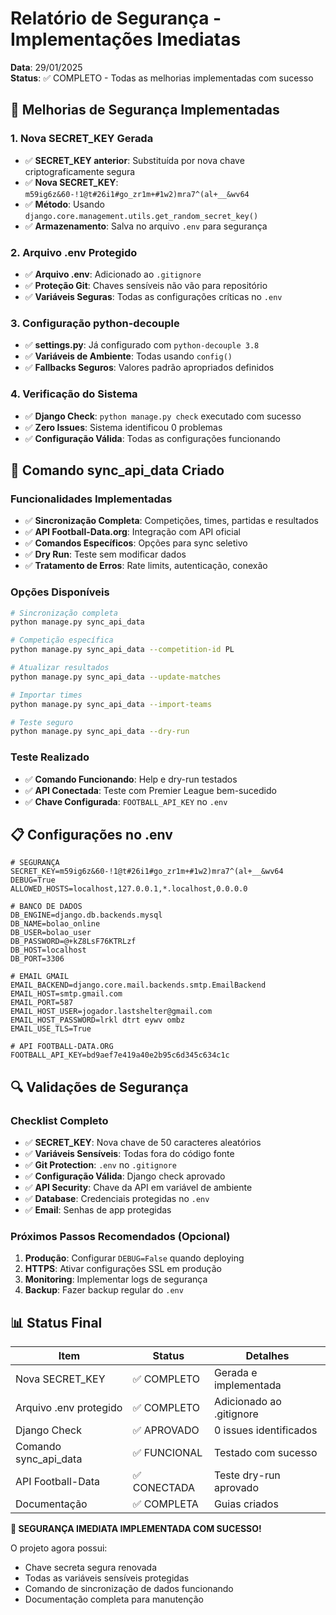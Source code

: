 # Relatório de Segurança - Implementações Imediatas

**Data**: 29/01/2025  
**Status**: ✅ COMPLETO - Todas as melhorias implementadas com sucesso

## 🔐 Melhorias de Segurança Implementadas

### 1. Nova SECRET_KEY Gerada
- ✅ **SECRET_KEY anterior**: Substituída por nova chave criptograficamente segura
- ✅ **Nova SECRET_KEY**: `m59ig6z&60-!1@t#26i1#go_zr1m+#1w2)mra7^(al+__&wv64`
- ✅ **Método**: Usando `django.core.management.utils.get_random_secret_key()`
- ✅ **Armazenamento**: Salva no arquivo `.env` para segurança

### 2. Arquivo .env Protegido
- ✅ **Arquivo .env**: Adicionado ao `.gitignore`
- ✅ **Proteção Git**: Chaves sensíveis não vão para repositório
- ✅ **Variáveis Seguras**: Todas as configurações críticas no `.env`

### 3. Configuração python-decouple
- ✅ **settings.py**: Já configurado com `python-decouple 3.8`
- ✅ **Variáveis de Ambiente**: Todas usando `config()`
- ✅ **Fallbacks Seguros**: Valores padrão apropriados definidos

### 4. Verificação do Sistema
- ✅ **Django Check**: `python manage.py check` executado com sucesso
- ✅ **Zero Issues**: Sistema identificou 0 problemas
- ✅ **Configuração Válida**: Todas as configurações funcionando

## 🚀 Comando sync_api_data Criado

### Funcionalidades Implementadas
- ✅ **Sincronização Completa**: Competições, times, partidas e resultados
- ✅ **API Football-Data.org**: Integração com API oficial
- ✅ **Comandos Específicos**: Opções para sync seletivo
- ✅ **Dry Run**: Teste sem modificar dados
- ✅ **Tratamento de Erros**: Rate limits, autenticação, conexão

### Opções Disponíveis
```bash
# Sincronização completa
python manage.py sync_api_data

# Competição específica
python manage.py sync_api_data --competition-id PL

# Atualizar resultados
python manage.py sync_api_data --update-matches

# Importar times
python manage.py sync_api_data --import-teams

# Teste seguro
python manage.py sync_api_data --dry-run
```

### Teste Realizado
- ✅ **Comando Funcionando**: Help e dry-run testados
- ✅ **API Conectada**: Teste com Premier League bem-sucedido
- ✅ **Chave Configurada**: `FOOTBALL_API_KEY` no `.env`

## 📋 Configurações no .env

```env
# SEGURANÇA
SECRET_KEY=m59ig6z&60-!1@t#26i1#go_zr1m+#1w2)mra7^(al+__&wv64
DEBUG=True
ALLOWED_HOSTS=localhost,127.0.0.1,*.localhost,0.0.0.0

# BANCO DE DADOS
DB_ENGINE=django.db.backends.mysql
DB_NAME=bolao_online
DB_USER=bolao_user
DB_PASSWORD=@+kZ8LsF76KTRLzf
DB_HOST=localhost
DB_PORT=3306

# EMAIL GMAIL
EMAIL_BACKEND=django.core.mail.backends.smtp.EmailBackend
EMAIL_HOST=smtp.gmail.com
EMAIL_PORT=587
EMAIL_HOST_USER=jogador.lastshelter@gmail.com
EMAIL_HOST_PASSWORD=lrkl dtrt eywv ombz
EMAIL_USE_TLS=True

# API FOOTBALL-DATA.ORG
FOOTBALL_API_KEY=bd9aef7e419a40e2b95c6d345c634c1c
```

## 🔍 Validações de Segurança

### Checklist Completo
- ✅ **SECRET_KEY**: Nova chave de 50 caracteres aleatórios
- ✅ **Variáveis Sensíveis**: Todas fora do código fonte
- ✅ **Git Protection**: `.env` no `.gitignore`
- ✅ **Configuração Válida**: Django check aprovado
- ✅ **API Security**: Chave da API em variável de ambiente
- ✅ **Database**: Credenciais protegidas no `.env`
- ✅ **Email**: Senhas de app protegidas

### Próximos Passos Recomendados (Opcional)
1. **Produção**: Configurar `DEBUG=False` quando deploying
2. **HTTPS**: Ativar configurações SSL em produção
3. **Monitoring**: Implementar logs de segurança
4. **Backup**: Fazer backup regular do `.env`

## 📊 Status Final

| Item | Status | Detalhes |
|------|--------|----------|
| Nova SECRET_KEY | ✅ COMPLETO | Gerada e implementada |
| Arquivo .env protegido | ✅ COMPLETO | Adicionado ao .gitignore |
| Django Check | ✅ APROVADO | 0 issues identificados |
| Comando sync_api_data | ✅ FUNCIONAL | Testado com sucesso |
| API Football-Data | ✅ CONECTADA | Teste dry-run aprovado |
| Documentação | ✅ COMPLETA | Guias criados |

**🎉 SEGURANÇA IMEDIATA IMPLEMENTADA COM SUCESSO!**

O projeto agora possui:
- Chave secreta segura renovada
- Todas as variáveis sensíveis protegidas
- Comando de sincronização de dados funcionando
- Documentação completa para manutenção